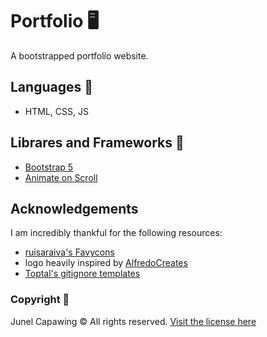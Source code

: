 # Portfolio :desktop_computer:
A bootstrapped portfolio website.

## Languages :scroll:
- HTML, CSS, JS

## Librares and Frameworks :electric_plug:
- [Bootstrap 5](https://getbootstrap.com/docs/5.0/getting-started/introduction/)
- [Animate on Scroll](https://michalsnik.github.io/aos/)

## Acknowledgements
I am incredibly thankful for the following resources:
* [ruisaraiva's Favycons](https://github.com/ruisaraiva19/favycon)
* logo heavily inspired by [AlfredoCreates](https://thenounproject.com/AlfredoCreates/)
* [Toptal's gitignore templates](https://www.toptal.com/developers/gitignore)


### Copyright :briefcase:
Junel Capawing © All rights reserved. [Visit the license here](https://github.com/Nelliosis/Portfolio/blob/main/LICENSE)

